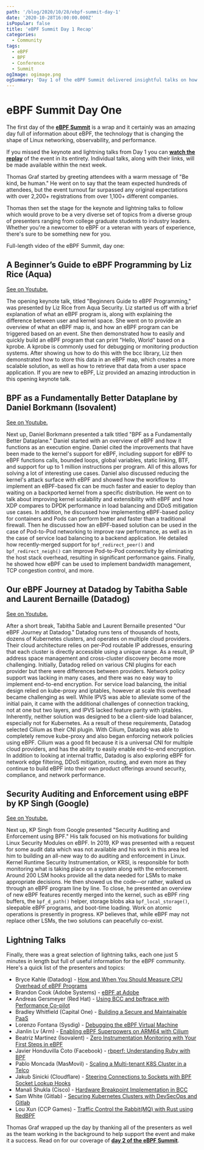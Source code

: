```yaml
---
path: '/blog/2020/10/28/ebpf-summit-day-1'
date: '2020-10-28T16:00:00.000Z'
isPopular: false
title: 'eBPF Summit Day 1 Recap'
categories:
  - Community
tags:
  - eBPF
  - BPF
  - Conference
  - Summit
ogImage: ogimage.png
ogSummary: 'Day 1 of the eBPF Summit delivered insightful talks on how eBPF is reshaping Linux networking, observability, and security — with over 2,200 attendees from around the world.'
---
```


# eBPF Summit Day One

The first day of the **[eBPF Summit](https://ebpf.io/summit-2020)** is a wrap and it certainly was an amazing
day full of information about eBPF, the technology that is changing the shape
of Linux networking, observability, and performance.

If you missed the keynote and lightning talks from Day 1 you can **[watch the replay](https://www.youtube.com/watch?v=1GSgyvn4N7E&feature=youtu.beif)**
of the event in its entirety. Individual talks, along with their links,
will be made available within the next week.

Thomas Graf started by greeting attendees with a warm message of "Be kind,
be human." He went on to say that the team expected hundreds of attendees, but
the event turnout far surpassed any original expectations with over 2,200+ registrations
from over 1,100+ different companies.

Thomas then set the stage for the keynote and
lightning talks to follow which would prove to be a very diverse set of topics from a
diverse group of presenters ranging from college graduate students to industry leaders.
Whether you're a newcomer to eBPF or a veteran with years of experience,
there's sure to be something new for you.

Full-length video of the eBPF Summit, day one:

<YoutubeIframe embedId='1GSgyvn4N7E?color=white'/>

## A Beginner’s Guide to eBPF Programming by Liz Rice (Aqua)

[See on Youtube.](https://www.youtube.com/watch?v=lrSExTfS-iQ)

The opening keynote talk, titled "Beginners Guide to eBPF Programming," was
presented by Liz Rice from Aqua Security. Liz started us off with a brief
explanation of what an eBPF program is, along with explaining the difference
between user and kernel space. She went on to provide an overview of what an eBPF
map is, and how an eBPF program can be triggered based on an event. She then
demonstrated how to easily and quickly build an eBPF program that can print
"Hello, World" based on a kprobe. A kprobe is commonly used for debugging or
monitoring production systems. After showing us how to do this with the bcc
library, Liz then demonstrated how to store this data in an eBPF map, which
creates a more scalable solution, as well as how to retrieve that data from a
user space application. If you are new to eBPF, Liz provided an amazing
introduction in this opening keynote talk.

## BPF as a Fundamentally Better Dataplane by Daniel Borkmann (Isovalent)

[See on Youtube.](https://www.youtube.com/watch?v=Qhm1Zn_BNi4)

Next up, Daniel Borkmann presented a talk titled "BPF as a Fundamentally Better
Dataplane." Daniel started with an overview of eBPF and how it functions as an
execution engine. Daniel cited the improvements that have been
made to the kernel's support for eBPF, including support for eBPF to eBPF functions
calls, bounded loops, global variables, static linking, BTF, and support for up to
1 million instructions per program. All of this allows for solving a lot of
interesting use cases. Daniel also discussed reducing the kernel's attack surface
with eBPF and showed how the workflow to implement an eBPF-based fix can be much
faster and easier to deploy than waiting on a backported kernel from a specific
distribution. He went on to talk about improving kernel scalability and extensibility
with eBPF and how XDP compares to DPDK performance in load balancing and DDoS
mitigation use cases. In addition, he discussed how implementing eBPF-based policy
for containers and Pods can perform better and faster than a traditional firewall.
Then he discussed how an eBPF-based solution can be used in the case of Pod-to-Pod
networking to improve raw performance, as well as in the case of service load balancing
to a backend application. He detailed how recently-merged support for
`bpf_redirect_peer()` and `bpf_redirect_neigh()` can improve Pod-to-Pod connectivity
by eliminating the host stack overhead, resulting in significant performance gains.
Finally, he showed how eBPF can be used to implement bandwidth management, TCP
congestion control, and more.

## Our eBPF Journey at Datadog by Tabitha Sable and Laurent Bernaille (Datadog)

[See on Youtube.](https://www.youtube.com/watch?v=6mTVuZUHLBg)

After a short break, Tabitha Sable and Laurent Bernaille presented "Our eBPF
Journey at Datadog." Datadog runs tens of thousands of hosts, dozens of Kubernetes
clusters, and operates on multiple cloud providers. Their cloud architecture
relies on per-Pod routable IP addresses, ensuring that each cluster is directly
accessible using a unique range. As a result, IP address space management and
cross-cluster discovery become more challenging. Initially, Datadog relied on
various CNI plugins for each provider but there were differences between
providers. Network policy support was lacking in many cases, and there was no
easy way to implement end-to-end encryption. For service load balancing, the
initial design relied on kube-proxy and iptables, however at scale this
overhead became challenging as well. While IPVS was able to alleviate some of
the initial pain, it came with the additional challenges of connection
tracking, not at one but two layers, and IPVS lacked feature parity with iptables.
Inherently, neither solution was designed to be a client-side load balancer,
especially not for Kubernetes. As a result of these requirements, Datadog
selected Cilium as their CNI plugin. With Cilium, Datadog was able to
completely remove kube-proxy and also began enforcing network policies using eBPF.
Cilium was a good fit because it is a universal CNI for multiple cloud providers,
and has the ability to easily enable end-to-end encryption. In addition to looking
at internal traffic, Datadog is also exploring eBPF for network edge filtering,
DDoS mitigation, routing, and even more as they continue to build eBPF into their
own product offerings around security, compliance, and network performance.

## Security Auditing and Enforcement using eBPF by KP Singh (Google)

[See on Youtube.](https://www.youtube.com/watch?v=XFJw37Vwzcc)

Next up, KP Singh from Google presented "Security Auditing and Enforcement using
BPF." His talk focused on his motivations for building Linux Security Modules on
eBPF. In 2019, KP was presented with a request for some audit data which was not
available and his work in this area led him to building an all-new way to do
auditing and enforcement in Linux. Kernel Runtime Security Instrumentation, or
KRSI, is responsible for both monitoring what is taking place on a system along
with the enforcement. Around 200 LSM hooks provide all the data needed for
LSMs to make appropriate decisions. He then showed us the code—or rather,
walked us through an eBPF program line by line. To close, he presented an overview
of new eBPF features recently merged into the kernel, such as eBPF ring buffers,
the `bpf_d_path()` helper, storage blobs aka `bpf_local_storage()`, sleepable
eBPF programs, and boot-time loading. Work on atomic operations is presently in
progress. KP believes that, while eBPF may not replace other LSMs, the two
solutions can peacefully co-exist.

## Lightning Talks

Finally, there was a great selection of lightning talks, each one just 5 minutes
in length but full of useful information for the eBPF community. Here's a quick
list of the presenters and topics:

- Bryce Kahle (Datadog) - [How and When You Should Measure CPU Overhead of eBPF Programs](https://www.youtube.com/watch?v=b0TxKiGMWpI)
- Brandon Cook (Adobe Systems) - [eBPF at Adobe](https://www.youtube.com/watch?v=7UQ2CU6UEGY)
- Andreas Gersmeyer (Red Hat) - [Using BCC and bpftrace with Performance Co-pilot](https://www.youtube.com/watch?v=XmMVhvjmD9I)
- Bradley Whitfield (Capital One) - [Building a Secure and Maintainable PaaS](https://www.youtube.com/watch?v=hwOpCKBaJ-w)
- Lorenzo Fontana (Sysdig) - [Debugging the eBPF Virtual Machine](https://www.youtube.com/watch?v=W6rgaghycFI)
- Jianlin Lv (Arm) - [Enabling eBPF Superpowers on ARM64 with Cilium](https://www.youtube.com/watch?v=Sk_Kn-1pWt8)
- Beatriz Martinez (Isovalent) - [Zero Instrumentation Monitoring with Your First Steps in eBPF](https://www.youtube.com/watch?v=GaY2d8e-gk0)
- Javier Honduvilla Coto (Facebook) - [rbperf: Understanding Ruby with BPF](https://www.youtube.com/watch?v=oeGom1zl0a8)
- Pablo Moncada (MasMovil) - [Scaling a Multi-tenant K8S Cluster in a Telco](https://www.youtube.com/watch?v=JH3pcmhNEHA)
- Jakub Sinicki (Cloudflare) - [Steering Connections to Sockets with BPF Socket Lookup Hooks](https://www.youtube.com/watch?v=vCJ8kDYI8ZE)
- Manali Shukla (Cisco) - [Hardware Breakpoint Implementation in BCC](https://www.youtube.com/watch?v=Nw-tTmxIHUA)
- Sam White (Gitlab) - [Securing Kubernetes Clusters with DevSecOps and Gitlab](https://www.youtube.com/watch?v=kwQ0ooO3UM8)
- Lou Xun (CCP Games) - [Traffic Control the Rabbit(MQ) with Rust using RedBPF](https://www.youtube.com/watch?v=s-Tn-xjUnPE)

Thomas Graf wrapped up the day by thanking all of the presenters as well as the
team working in the background to help support the event and make it a success.
Read on for our coverage of
**[day 2 of the eBPF Summit](/blog/2020/10/29/ebpf-summit-day-2)**.
